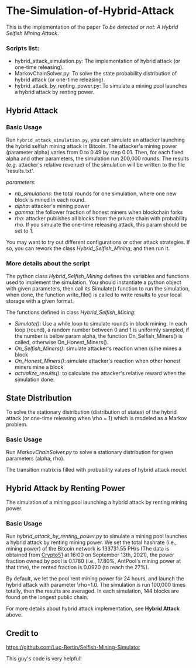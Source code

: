 # The-Simulation-of-Hybrid-Attack

This is the implementation of the paper *To be detected or not: A Hybrid Selfish Mining Attack*. 



### Scripts list:

- hybrid_attack_simulation.py: The implementation of hybrid attack (or one-time releasing).
- MarkovChainSolver.py: To solve the state probability distribution of hybrid attack (or one-time releasing).
- hybrid_attack_by_renting_power.py: To simulate a mining pool launches a hybrid attack by renting power.



## Hybrid Attack

### Basic Usage

Run `hybrid_attack_simulation.py`, you can simulate an attacker launching the hybrid selfish mining attack in Bitcoin. The attacker's mining power (parameter alpha) varies from 0 to 0.49 by step 0.01. Then, for each fixed alpha and other parameters, the simulation run 200,000 rounds. The results (e.g. attacker's relative revenue) of the simulation will be written to the file 'results.txt'.

*parameters*:

- *nb_simulations*: the total rounds for one simulation,  where one new block is mined in each round.
- *alpha*: attacker's mining power
- *gamma*: the follower fraction of honest miners when blockchain forks
- *rho*: attacker publishes all blocks from the private chain with probability *rho*. If you simulate the one-time releasing attack, this param should be set to 1.

You may want to try out different configurations or other attack strategies.  If so, you can rework the class *Hybrid_Selfish_Mining*, and then run it.  



### More details about the script

The python class *Hybrid_Selfish_Mining* defines the variables and functions used to implement the simulation. You should instantiate a python object with given parameters, then call its Simulate() function to run the simulation, when done, the function write_file() is called to write results to your local storage with a given format.

The functions defined in class *Hybrid_Selfish_Mining*: 

- *Simulate()*: Use a while loop to simulate rounds in block mining. In each loop (round), a random number between 0 and 1 is uniformly sampled, if the number is below param alpha, the function On_Selfish_Miners() is called, otherwise On_Honest_Miners().
- *On_Selfish_Miners()*: simulate attacker's reaction when (s)he mines a block
- *On_Honest_Miners()*: simulate attacker's reaction when other honest miners mine a block
- *actualize_results()*: to calculate the attacker's relative reward when the simulation done.





## State Distribution

To solve the stationary distribution (distribution of states) of the hybrid attack (or one-time releasing when \rho = 1) which is modeled as a Markov problem. 

### Basic Usage

Run *MarkovChainSolver.py* to solve a stationary distribution for given parameters (alpha, rho). 

The transition matrix is filled with probability values of hybrid attack model.





## Hybrid Attack by Renting Power

The simulation of a mining pool launching a hybrid attack by renting mining power.

### Basic Usage

Run *hybrid_attack_by_renting_power.py* to simulate a mining pool launches a hybrid attack by renting mining power. We set the total hashrate (i.e., mining power) of the Bitcoin network is 133731.55 PH/s (The data is obtained from [Crypto51](https://www.crypto51.app/) at 16:00 on September 13th, 2021), the power fraction owned by pool is 0.1780 (i.e., 17.80%, AntPool's mining power at that time), the rented fraction is 0.0920 (to reach the 27%). 

By default, we let the pool rent mining power for 24 hours, and launch the hybrid attack with parameter \rho=1.0. The simulation is run 100,000 times totally, then the results are averaged. In each simulation, 144 blocks are found on the longest public chain. 

For more details about hybrid attack implementation, see **Hybrid Attack** above.





## Credit to

https://github.com/Luc-Bertin/Selfish-Mining-Simulator

This guy's code is very helpful!

